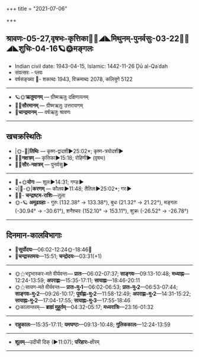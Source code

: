 +++
title = "2021-07-06"

+++
## श्रावणः-05-27,वृषभः-कृत्तिका🌛🌌◢◣मिथुनम्-पुनर्वसुः-03-22🌌🌞◢◣शुचिः-04-16🪐🌞मङ्गलः
- Indian civil date: 1943-04-15, Islamic: 1442-11-26 Ḏū al-Qaʿdah
- संवत्सरः - प्लवः
- वर्षसङ्ख्या 🌛- शकाब्दः 1943, विक्रमाब्दः 2078, कलियुगे 5122
___________________
- 🪐🌞**ऋतुमानम्** — ग्रीष्मऋतुः दक्षिणायनम्
- 🌌🌞**सौरमानम्** — ग्रीष्मऋतुः उत्तरायणम्
- 🌛**चान्द्रमानम्** — वर्षऋतुः श्रावणः
___________________


## खचक्रस्थितिः
- |🌞-🌛|**तिथिः** — कृष्ण-द्वादशी►25:02*; कृष्ण-त्रयोदशी►  
- 🌌🌛**नक्षत्रम्** — कृत्तिका►15:18; रोहिणी► (वृषभः)  
- 🌌🌞**सौर-नक्षत्रम्** — पुनर्वसुः►  
___________________
- 🌛+🌞**योगः** — शूलः►14:31; गण्डः►  
- २|🌛-🌞|**करणम्** — कौलवः►11:48; तैतिलः►25:02*; गरः►  
- 🌌🌛- **चन्द्राष्टम-राशिः**—तुला  
- 🌞-🪐 **अमूढग्रहाः** - गुरुः (132.38° → 133.38°), बुधः (21.32° → 21.22°), मङ्गलः (-30.94° → -30.61°), शनैश्चरः (152.10° → 153.11°), शुक्रः (-26.52° → -26.78°)
___________________


## दिनमान-कालविभागाः
- 🌅**सूर्योदयः**—06:02-12:24🌞️-18:46🌇  
- 🌛**चन्द्रास्तमयः**—15:51; **चन्द्रोदयः**—03:31(+1)  
___________________
- 🌞⚝भट्टभास्कर-मते वीर्यवन्तः— **प्रातः**—06:02-07:37; **साङ्गवः**—09:13-10:48; **मध्याह्नः**—12:24-13:59; **अपराह्णः**—15:35-17:11; **सायाह्नः**—18:46-20:11  
- 🌞⚝सायण-मते वीर्यवन्तः— **प्रातः-मु॰1**—06:02-06:53; **प्रातः-मु॰2**—06:53-07:44; **साङ्गवः-मु॰2**—09:26-10:17; **पूर्वाह्णः-मु॰2**—11:58-12:49; **अपराह्णः-मु॰2**—14:31-15:22; **सायाह्नः-मु॰2**—17:04-17:55; **सायाह्नः-मु॰3**—17:55-18:46  
- 🌞कालान्तरम्— **ब्राह्मं मुहूर्तम्**—04:32-05:17; **मध्यरात्रिः**—23:16-01:32  
___________________
- **राहुकालः**—15:35-17:11; **यमघण्टः**—09:13-10:48; **गुलिककालः**—12:24-13:59  
___________________
- **शूलम्**—उदीची दिक् (►11:07); **परिहारः**–क्षीरम्  
___________________
